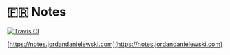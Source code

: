 # :fr: Notes

[![Travis CI](https://api.travis-ci.org/jordandanielewski/notes.svg)](https://travis-ci.org/jordandanielewski/notes)

[https://notes.jordandanielewski.com](https://notes.jordandanielewski.com)
